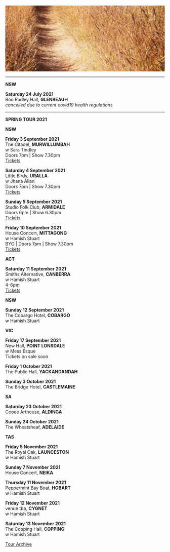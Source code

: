 ![](data/image/news/tourbanner2.jpg)

* * * * *

**NSW**

**Saturday 24 July 2021**\
Boo Radley Hall, **GLENREAGH**\
*cancelled due to current covid19 health regulations*

* * * * *
**SPRING TOUR 2021**

**NSW**

**Friday 3 September 2021**\
The Citadel, **MURWILLUMBAH**\
w Sara Tindley\
Doors 7pm | Show 7.30pm\
[Tickets](https://events.humanitix.com/lucie-thorne-and-sara-tindley)

**Saturday 4 September 2021**\
Little Birdy, **URALLA**\
w Jhana Allan\
Doors 7pm | Show 7.30pm\
[Tickets](https://www.trybooking.com/BSVSA)

**Sunday 5 September 2021**\
Studio Folk Club, **ARMIDALE**\
Doors 6pm | Show 6.30pm\
[Tickets](https://www.trybooking.com/BSVSG)

**Friday 10 September 2021**\
House Concert, **MITTAGONG**\
w Hamish Stuart\
BYO | Doors 7pm | Show 7.30pm\
[Tickets](https://www.trybooking.com/BSVSO)

**ACT**

**Saturday 11 September 2021**\
Smiths Alternative, **CANBERRA**\
w Hamish Stuart\
4-6pm\
[Tickets](https://www.smithsalternative.com/events/lucie-thorne-hamish-stuart-73407?d=11%2F09%2F2021+4%3A00%3A00+PM) 

**NSW**

**Sunday 12 September 2021**\
The Cobargo Hotel, **COBARGO**\
w Hamish Stuart

**VIC**

**Friday 17 September 2021**\
New Hall, **POINT LONSDALE**\
w Mess Esque\
Tickets on sale soon

**Friday 1 October 2021**\
The Public Hall, **YACKANDANDAH**

**Sunday 3 October 2021**\
The Bridge Hotel, **CASTLEMAINE**

**SA**

**Saturday 23 October 2021**\
Cooee Arthouse, **ALDINGA**

**Sunday 24 October 2021**\
The Wheatsheaf, **ADELAIDE**

**TAS**

**Friday 5 November 2021**\
The Royal Oak, **LAUNCESTON**\
w Hamish Stuart

**Sunday 7 November 2021**\
House Concert, **NEIKA**

**Thursday 11 November 2021**\
Peppermint Bay Boat, **HOBART**\
w Hamish Stuart

**Friday 12 November 2021**\
venue tba, **CYGNET**\
w Hamish Stuart

**Saturday 13 November 2021**\
The Copping Hall, **COPPING**\
w Hamish Stuart

[Tour Archive](tour/archive)
